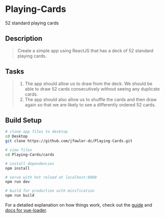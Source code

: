 # Playing-Cards
52 standard playing cards

## Description
> Create a simple app using ReactJS that has a deck of 52 standard playing cards.

## Tasks
> 1. The app should allow us to draw from the deck. We should be able to draw 52 cards consecutively without seeing any duplicate cards.
> 2. The app should also allow us to shuffle the cards and then draw again so that we are likely to see a differently ordered 52 cards.

## Build Setup

``` bash
# clone app files to desktop
cd Desktop
git clone https://github.com/jfowler-dc/Playing-Cards.git

# view files
cd Playing-Cards/cards

# install dependencies
npm install

# serve with hot reload at localhost:8080
npm run dev

# build for production with minification
npm run build

```

For a detailed explanation on how things work, check out the [guide](http://vuejs-templates.github.io/webpack/) and [docs for vue-loader](http://vuejs.github.io/vue-loader).